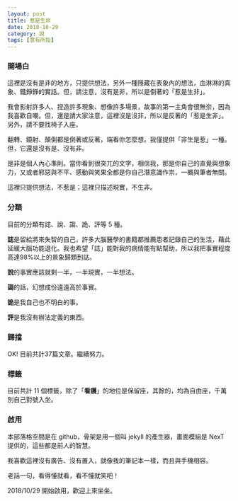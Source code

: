 ```yaml
---
layout: post
title: 惹是生非
date: 2018-10-29
category: 說
tags: [意有所指]
---
```


### 開場白

這裡是沒有是非的地方，只提供想法，另外一種隱藏在表象內的想法，血淋淋的真象、鐵錚錚的實話。但，請注意，沒有是非，所以是倒著的「惹是生非」。

我會影射許多人、捏造許多現象、想像許多場景，故事的第一主角會很無奈，因為我喜歡自嘲。但，還是請大家注意，這裡沒是沒非，所以是反著的「惹是生非」。另外，請不要找椅子入座。

翻轉、鏡射、顛倒都是倒著或反著，端看你怎麼想。我僅提供「非生是惹」一種。但，它還是沒有是、沒有非。

是非是個人內心準則。當你看到很突兀的文字，相信我，那是你自己的直覺與想象力，又或者邪惡與不平、感動與笑果全都是你自己潛意識作祟，一概與筆者無關。

這裡只提供想法，不惹是；這裡只描述現實，不生非。


### 分類

目前的分類有誌、說、謅、詭、評等 5 種。

**誌**是留給將來失智的自己，許多大腦醫學的書籍都推薦患者記錄自己的生活，藉此延緩大腦功能退化。我也希望「誌」能對我的病情能有點幫助，所以我把事實程度高達98%以上的景象歸類到誌。

**說**的事實應該就剩一半，一半現實，一半想法。

**謅**的話，幻想成份遠遠高於事實。

**詭**是我自己也不明白的事。

**評**是我沒有辦法定義的東西。


### 歸擋

OK! 目前共計37篇文章。繼續努力。


### 標籤

目前共計 11 個標籤，除了「**看護**」的地位是保留座，其餘的，均為自由座，千萬別自己對號入坐。


### 啟用

本部落格空間是在 github，骨架是用一個叫 jekyll 的產生器，畫面模組是 NexT 提供的，這些都是前人的智慧。

我喜歡這裡沒有廣告、沒有置入，就像我的筆記本一樣，而且與手機相容。

老話一句，看得懂就看，看不懂就笑吧！

2018/10/29 開始啟用，歡迎上來坐坐。
